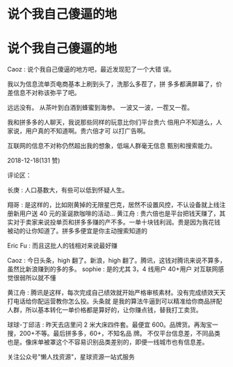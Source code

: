 # 说个我自己傻逼的地

# 说个我自己傻逼的地

Caoz : 说个我自己傻逼的地方吧，最近发现犯了一个大错 误。

我以为信息流单页电商基本上刷到头了，洗那么多茬了，拼 多多都满屏幕了，价差信息不对称该弥平了吧。

远远没有。 从茶叶到白酒到蜂蜜到海参。 一波又一波，一茬又一茬。

我和拼多多的人聊天，我说那些同样的玩意比你们平台贵六 倍用户不知道么，人家说，用户真的不知道啊。贵六倍才可 以打广告啊。

互联网的信息不对称仍然超出我的想象，低端人群毫无信息 甄别和搜索能力。

2018-12-18(131 赞)

评论区：

长庚 : 人口基数大，有些可以低到怀疑人生。

翔哥 : 是这样的，比如刚黄掉的无限星巴克，居然不设置风控，不认设备就上线注册新用户送 40 元的圣诞款咖啡的活动... 黄江舟 : 贵六倍也是平台把钱天赚了，其实对于卖家来说投单页和拼多多赚的产不多。一单十块钱利润。贵是因为我花钱 被动的让你知道了。拼多多便宜是你主动搜索知道的

Eric Fu : 而且这批人的钱相对来说最好赚

Caoz : 今日头条，high 翻了。新浪，high 翻了。腾讯，这钱对腾讯来说不算多，虽然比新浪赚到的多的多。 sophie : 是的尤其 3，4 线用户 40+用户 对互联网感觉很弱所以就不懂

黄江舟 : 腾讯是这样，每次完成自己绩效就开始严格审核素材。没有完成绩效天天打电话给你配运营教你怎么投。头条就 是我的算法牛逼到可以精准给你商品拼配人群，所以基本转化一单价格都是算好的，让你赚点钱，替我打工卖货。

球球-丁邱洁 : 昨天去店里问 2 米大床四件套。最便宜 600。品牌货。再淘宝一搜，200+不等。最后拼多多，60+，不知名品 牌。 不仅平台信息差，不同品类也是。像床单被罩这个不容易识别品类差别的，即便一线城市也有信息差。

关注公众号"懒人找资源"，星球资源一站式服务